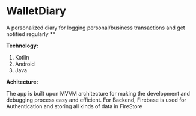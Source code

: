 # WalletDiary
A personalized diary for logging personal/business transactions and get notified regularly **

**Technology:**
1) Kotlin 
2) Android
3) Java

**Achitecture:**

The app is built upon MVVM architecture for making the development and debugging process easy and efficient. 
For Backend, Firebase is used for Authentication and storing all kinds of data in FireStore


